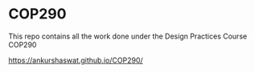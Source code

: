 # COP290
This repo contains all the work done under the Design Practices Course COP290

https://ankurshaswat.github.io/COP290/
